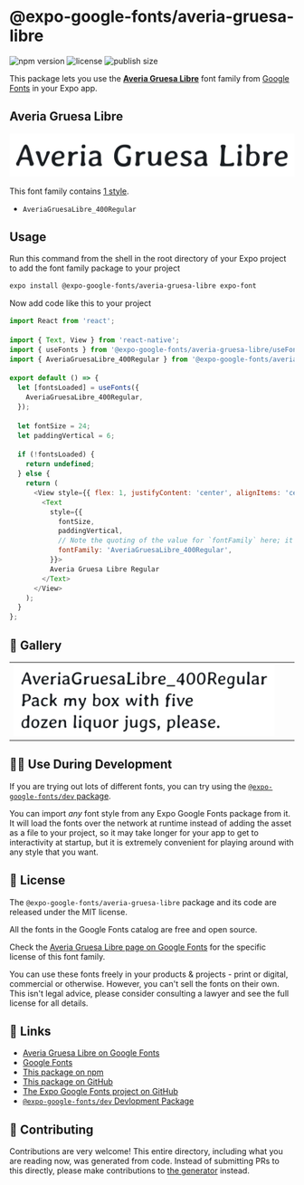 # @expo-google-fonts/averia-gruesa-libre

![npm version](https://flat.badgen.net/npm/v/@expo-google-fonts/averia-gruesa-libre)
![license](https://flat.badgen.net/github/license/expo/google-fonts)
![publish size](https://flat.badgen.net/packagephobia/install/@expo-google-fonts/averia-gruesa-libre)

This package lets you use the [**Averia Gruesa Libre**](https://fonts.google.com/specimen/Averia+Gruesa+Libre) font family from [Google Fonts](https://fonts.google.com/) in your Expo app.

## Averia Gruesa Libre

![Averia Gruesa Libre](./font-family.png)

This font family contains [1 style](#-gallery).

- `AveriaGruesaLibre_400Regular`

## Usage

Run this command from the shell in the root directory of your Expo project to add the font family package to your project
```sh
expo install @expo-google-fonts/averia-gruesa-libre expo-font
```

Now add code like this to your project
```js
import React from 'react';

import { Text, View } from 'react-native';
import { useFonts } from '@expo-google-fonts/averia-gruesa-libre/useFonts';
import { AveriaGruesaLibre_400Regular } from '@expo-google-fonts/averia-gruesa-libre/400Regular';

export default () => {
  let [fontsLoaded] = useFonts({
    AveriaGruesaLibre_400Regular,
  });

  let fontSize = 24;
  let paddingVertical = 6;

  if (!fontsLoaded) {
    return undefined;
  } else {
    return (
      <View style={{ flex: 1, justifyContent: 'center', alignItems: 'center' }}>
        <Text
          style={{
            fontSize,
            paddingVertical,
            // Note the quoting of the value for `fontFamily` here; it expects a string!
            fontFamily: 'AveriaGruesaLibre_400Regular',
          }}>
          Averia Gruesa Libre Regular
        </Text>
      </View>
    );
  }
};

```

## 🔡 Gallery


||||
|-|-|-|
|![AveriaGruesaLibre_400Regular](./AveriaGruesaLibre_400Regular.ttf.png)||||


## 👩‍💻 Use During Development

If you are trying out lots of different fonts, you can try using the [`@expo-google-fonts/dev` package](https://github.com/expo/google-fonts/tree/master/font-packages/dev#readme).

You can import *any* font style from any Expo Google Fonts package from it. It will load the fonts
over the network at runtime instead of adding the asset as a file to your project, so it may take longer
for your app to get to interactivity at startup, but it is extremely convenient
for playing around with any style that you want.

## 📖 License

The `@expo-google-fonts/averia-gruesa-libre` package and its code are released under the MIT license.

All the fonts in the Google Fonts catalog are free and open source.

Check the [Averia Gruesa Libre page on Google Fonts](https://fonts.google.com/specimen/Averia+Gruesa+Libre) for the specific license of this font family.

You can use these fonts freely in your products & projects - print or digital, commercial or otherwise. However, you can't sell the fonts on their own. This isn't legal advice, please consider consulting a lawyer and see the full license for all details.

## 🔗 Links

- [Averia Gruesa Libre on Google Fonts](https://fonts.google.com/specimen/Averia+Gruesa+Libre)
- [Google Fonts](https://fonts.google.com/)
- [This package on npm](https://www.npmjs.com/package/@expo-google-fonts/averia-gruesa-libre)
- [This package on GitHub](https://github.com/expo/google-fonts/tree/master/font-packages/averia-gruesa-libre)
- [The Expo Google Fonts project on GitHub](https://github.com/expo/google-fonts)
- [`@expo-google-fonts/dev` Devlopment Package](https://github.com/expo/google-fonts/tree/master/font-packages/dev)

## 🤝 Contributing

Contributions are very welcome! This entire directory, including what you are reading now, was generated from code. Instead of submitting PRs to this directly, please make contributions to [the generator](https://github.com/expo/google-fonts/tree/master/packages/generator) instead.
